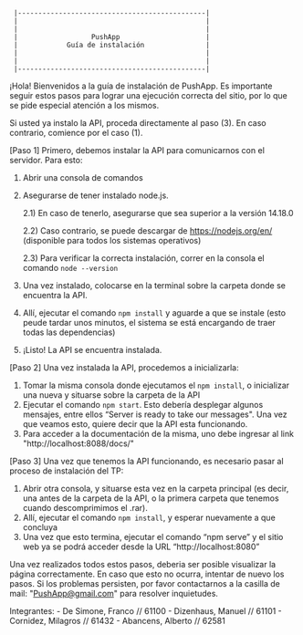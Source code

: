      |----------------------------------------------|
     |                                              |
     |                                              |
     |                  PushApp                     |
     |            Guía de instalación               |
     |                                              |
     |                                              |
     |----------------------------------------------|

¡Hola! Bienvenidos a la guía de instalación de PushApp. Es importante seguir estos
pasos para lograr una ejecución correcta del sitio, por lo que se pide especial
atención a los mismos.

Si usted ya instalo la API, proceda directamente al paso (3). En caso contrario,
comience por el caso (1).

[Paso 1] Primero, debemos instalar la API para comunicarnos con el servidor. Para esto:

1) Abrir una consola de comandos
2) Asegurarse de tener instalado node.js.
	
	2.1) En caso de tenerlo, asegurarse que sea superior a la versión 14.18.0
	
	2.2) Caso contrario, se puede descargar de https://nodejs.org/en/ 
	(disponible para todos los sistemas operativos)
	
	2.3) Para verificar la correcta instalación, correr en la consola el
	comando ```node --version```
	
3) Una vez instalado, colocarse en la terminal sobre la carpeta donde se encuentra
la API. 
4) Allí, ejecutar el comando ```npm install``` y aguarde a que se 
instale (esto peude tardar unos minutos, el sistema se está encargando de traer
todas las dependencias)
5) ¡Listo! La API se encuentra instalada.

[Paso 2] Una vez instalada la API, procedemos a inicializarla:

1)  Tomar la misma consola donde ejecutamos el ```npm install```, o inicializar una nueva y situarse sobre la carpeta de la API
2) Ejecutar el comando ```npm start```. Esto debería desplegar algunos mensajes, entre ellos “Server is ready to take our messages". Una vez que veamos esto, quiere decir que la API esta funcionando.
3) Para acceder a la documentación de la misma, uno debe ingresar al link "http://localhost:8088/docs/"

[Paso 3] Una vez que tenemos la API funcionando, es necesario pasar al proceso de instalación del TP:
1) Abrir otra consola, y situarse esta vez en la carpeta principal (es decir, una antes de la carpeta de la API, o la primera carpeta que tenemos cuando descomprimimos el .rar).
2) Allí, ejecutar el comando ```npm install```, y esperar nuevamente a que concluya
3) Una vez que esto termina, ejecutar el comando “npm serve” y el sitio web ya se podrá acceder desde la URL “http://localhost:8080”

Una vez realizados todos estos pasos, deberia ser posible visualizar la 
página correctamente. En caso que esto no ocurra, intentar de nuevo los pasos.
Si los problemas persisten, por favor contactarnos a la casilla de mail:
"PushApp@gmail.com" para resolver inquietudes.



Integrantes:
	- De Simone, Franco // 61100
	- Dizenhaus, Manuel // 61101
	- Cornidez, Milagros // 61432
	- Abancens, Alberto // 62581
